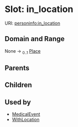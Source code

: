 
# Slot: in_location




URI: [personinfo:in_location](https://w3id.org/linkml/examples/personinfo/in_location)


## Domain and Range

None &#8594;  <sub>0..1</sub> [Place](Place.md)

## Parents


## Children


## Used by

 * [MedicalEvent](MedicalEvent.md)
 * [WithLocation](WithLocation.md)
